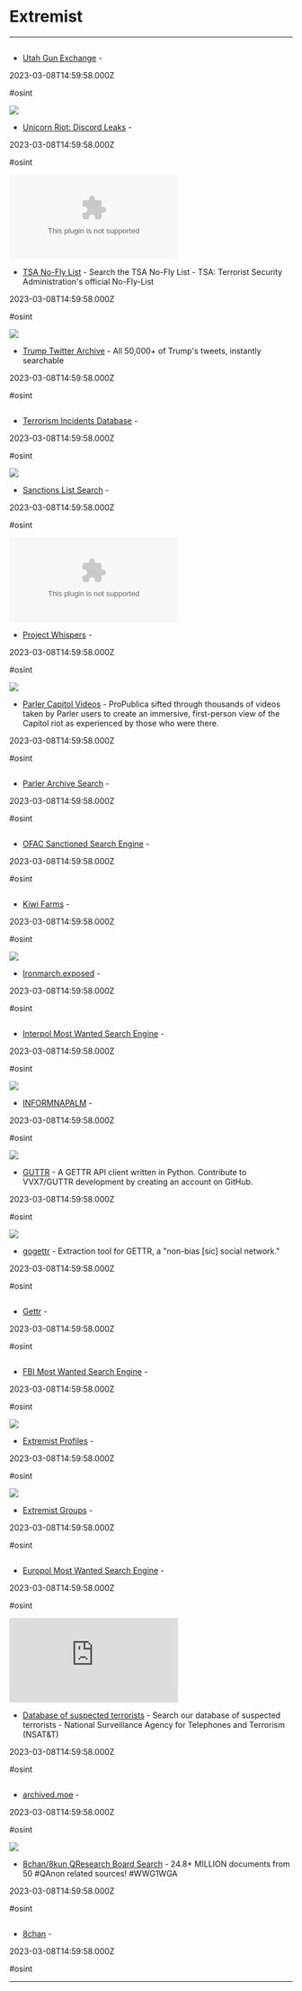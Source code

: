 # Extremist

---

![]()

- [Utah Gun Exchange](https://bloopbase.keybase.pub/LEFTHOOK/UtahGunExchanges/index.html) - 

2023-03-08T14:59:58.000Z

#osint

![](https://rdl.ink/render/https%3A%2F%2Fdiscordleaks.unicornriot.ninja%2Fdiscord)

- [Unicorn Riot: Discord Leaks](https://discordleaks.unicornriot.ninja/discord) - 

2023-03-08T14:59:58.000Z

#osint

![](https://rdl.ink/render/https%3A%2F%2Fwww.no-fly-list.com)

- [TSA No-Fly List](https://www.no-fly-list.com) - Search the TSA No-Fly List - TSA: Terrorist Security Administration's official No-Fly-List

2023-03-08T14:59:58.000Z

#osint

![](https://i.ibb.co/wsf7FVH/archive-screenshot.png)

- [Trump Twitter Archive](https://www.thetrumparchive.com) - All 50,000+ of Trump's tweets, instantly searchable

2023-03-08T14:59:58.000Z

#osint

![]()

- [Terrorism Incidents Database](http://smapp.rand.org/rwtid/search_form.php) - 

2023-03-08T14:59:58.000Z

#osint

![](https://rdl.ink/render/https%3A%2F%2Fsanctionssearch.ofac.treas.gov)

- [Sanctions List Search](https://sanctionssearch.ofac.treas.gov) - 

2023-03-08T14:59:58.000Z

#osint

![](https://rdl.ink/render/https%3A%2F%2Fwhispers.ddosecrets.com)

- [Project Whispers](https://whispers.ddosecrets.com) - 

2023-03-08T14:59:58.000Z

#osint

![](https://propublica.s3.amazonaws.com/assets/parler-capitol-videos/share.jpg)

- [Parler Capitol Videos](https://projects.propublica.org/parler-capitol-videos) - ProPublica sifted through thousands of videos taken by Parler users to create an immersive, first-person view of the Capitol riot as experienced by those who were there.

2023-03-08T14:59:58.000Z

#osint

![]()

- [Parler Archive Search](https://parler.adatascienti.st/research) - 

2023-03-08T14:59:58.000Z

#osint

![]()

- [OFAC Sanctioned Search Engine](https://cse.google.com/cse?cx=e96467889fb82b9b0) - 

2023-03-08T14:59:58.000Z

#osint

![]()

- [Kiwi Farms](https://bloopbase.keybase.pub/LEFTHOOK/KiwiFarms/index.html) - 

2023-03-08T14:59:58.000Z

#osint

![](https://rdl.ink/render/https%3A%2F%2Fwww.ironmarch.exposed)

- [Ironmarch.exposed](https://www.ironmarch.exposed) - 

2023-03-08T14:59:58.000Z

#osint

![]()

- [Interpol Most Wanted Search Engine](https://cse.google.com/cse?cx=b1746754c83012613) - 

2023-03-08T14:59:58.000Z

#osint

![](https://rdl.ink/render/https%3A%2F%2Finformnapalm.org%2Fdb%2Frussian-aggression%23lang%3Den%26page%3Dm_unit)

- [INFORMNAPALM](https://informnapalm.org/db/russian-aggression#lang=en&page=m_unit) - 

2023-03-08T14:59:58.000Z

#osint

![](https://opengraph.githubassets.com/bb1ea5c83c871938976b8f6d20e6f0ad202ce51f41e9b10c80bce7f31f6331af/VVX7/GUTTR)

- [GUTTR](https://github.com/VVX7/GUTTR) - A GETTR API client written in Python. Contribute to VVX7/GUTTR development by creating an account on GitHub.

2023-03-08T14:59:58.000Z

#osint

![](https://pypi.org/static/images/twitter.abaf4b19.webp)

- [gogettr](https://pypi.org/project/gogettr) - Extraction tool for GETTR, a "non-bias [sic] social network."

2023-03-08T14:59:58.000Z

#osint

![]()

- [Gettr](https://bloopbase.keybase.pub/LEFTHOOK/Gettr/index.html) - 

2023-03-08T14:59:58.000Z

#osint

![]()

- [FBI Most Wanted Search Engine](https://cse.google.com/cse?cx=1ee952e6584aa91f9) - 

2023-03-08T14:59:58.000Z

#osint

![](https://rdl.ink/render/https%3A%2F%2Fwww.splcenter.org%2Ffighting-hate%2Fextremist-files%2Findividual)

- [Extremist Profiles](https://www.splcenter.org/fighting-hate/extremist-files/individual) - 

2023-03-08T14:59:58.000Z

#osint

![](https://rdl.ink/render/https%3A%2F%2Fwww.splcenter.org%2Ffighting-hate%2Fextremist-files%2Fgroups)

- [Extremist Groups](https://www.splcenter.org/fighting-hate/extremist-files/groups) - 

2023-03-08T14:59:58.000Z

#osint

![]()

- [Europol Most Wanted Search Engine](https://cse.google.com/cse?cx=f08e8dc2172da1ba8) - 

2023-03-08T14:59:58.000Z

#osint

![](https://rdl.ink/render/https%3A%2F%2Fwww.nsatt.org)

- [Database of suspected terrorists](https://www.nsatt.org) - Search our database of suspected terrorists - National Surveillance Agency for Telephones and Terrorism (NSAT&T)

2023-03-08T14:59:58.000Z

#osint

![]()

- [archived.moe](https://archived.moe) - 

2023-03-08T14:59:58.000Z

#osint

![](https://rdl.ink/render/https%3A%2F%2Fqresear.ch)

- [8chan/8kun QResearch Board Search](https://qresear.ch) - 24.8+ MILLION documents from 50 #QAnon related sources! #WWG1WGA

2023-03-08T14:59:58.000Z

#osint

![]()

- [8chan](https://bloopbase.keybase.pub/LEFTHOOK/8chan/index.html) - 

2023-03-08T14:59:58.000Z

#osint

---

